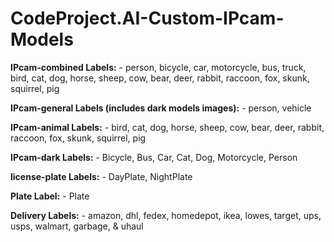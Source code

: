 # CodeProject.AI-Custom-IPcam-Models

**IPcam-combined Labels:**
    - person, bicycle, car, motorcycle, bus, truck, bird, cat, dog, horse, sheep, cow, bear, deer, rabbit, raccoon, fox, skunk, squirrel, pig

**IPcam-general Labels (includes dark models images):**
    - person, vehicle

**IPcam-animal Labels:**
    - bird, cat, dog, horse, sheep, cow, bear, deer, rabbit, raccoon, fox, skunk, squirrel, pig

**IPcam-dark Labels:**
    - Bicycle, Bus, Car, Cat, Dog, Motorcycle, Person
    
**license-plate Labels:**
    - DayPlate, NightPlate

**Plate Label:**
    - Plate

**Delivery Labels:**
    - amazon, dhl, fedex, homedepot, ikea, lowes, target, ups, usps, walmart, garbage, & uhaul
